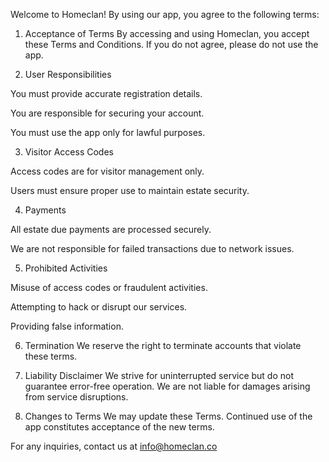 Welcome to Homeclan! By using our app, you agree to the following terms:

1. Acceptance of Terms
By accessing and using Homeclan, you accept these Terms and Conditions. If you do not agree, please do not use the app.

2. User Responsibilities

You must provide accurate registration details.

You are responsible for securing your account.

You must use the app only for lawful purposes.

3. Visitor Access Codes

Access codes are for visitor management only.

Users must ensure proper use to maintain estate security.

4. Payments

All estate due payments are processed securely.

We are not responsible for failed transactions due to network issues.

5. Prohibited Activities

Misuse of access codes or fraudulent activities.

Attempting to hack or disrupt our services.

Providing false information.

6. Termination
We reserve the right to terminate accounts that violate these terms.

7. Liability Disclaimer
We strive for uninterrupted service but do not guarantee error-free operation. We are not liable for damages arising from service disruptions.

8. Changes to Terms
We may update these Terms. Continued use of the app constitutes acceptance of the new terms.

For any inquiries, contact us at info@homeclan.co
